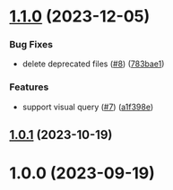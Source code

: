 # [1.1.0](https://github.com/openGemini/grafana-opengemini-datasource/compare/v1.0.1...v1.1.0) (2023-12-05)

### Bug Fixes

- delete deprecated files ([#8](https://github.com/openGemini/grafana-opengemini-datasource/issues/8)) ([783bae1](https://github.com/openGemini/grafana-opengemini-datasource/commit/783bae112670e8744c27c19542e2219ef253100b))

### Features

- support visual query ([#7](https://github.com/openGemini/grafana-opengemini-datasource/issues/7)) ([a1f398e](https://github.com/openGemini/grafana-opengemini-datasource/commit/a1f398e50097a73a68001eb96b1f2197dbd1acab))

## [1.0.1](https://github.com/openGemini/grafana-opengemini-datasource/compare/v1.0.0...v1.0.1) (2023-10-19)

# 1.0.0 (2023-09-19)
